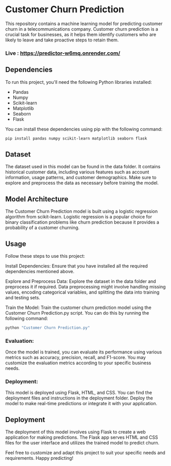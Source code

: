 # Customer Churn Prediction

This repository contains a machine learning model for predicting customer churn in a telecommunications company. Customer churn prediction is a crucial task for businesses, as it helps them identify customers who are likely to leave and take proactive steps to retain them.
### Live : https://predictor-w6mq.onrender.com/
## Dependencies
To run this project, you'll need the following Python libraries installed:

- Pandas
- Numpy
- Scikit-learn
- Matplotlib
- Seaborn
- Flask

You can install these dependencies using pip with the following command:

```bash
pip install pandas numpy scikit-learn matplotlib seaborn flask
```

## Dataset
The dataset used in this model can be found in the data folder. It contains historical customer data, including various features such as account information, usage patterns, and customer demographics. Make sure to explore and preprocess the data as necessary before training the model.

## Model Architecture
The Customer Churn Prediction model is built using a logistic regression algorithm from scikit-learn. Logistic regression is a popular choice for binary classification problems like churn prediction because it provides a probability of a customer churning.

## Usage
Follow these steps to use this project:

Install Dependencies: Ensure that you have installed all the required dependencies mentioned above.

Explore and Preprocess Data: Explore the dataset in the data folder and preprocess it if required. Data preprocessing might involve handling missing values, encoding categorical variables, and splitting the data into training and testing sets.

Train the Model: Train the customer churn prediction model using the Customer Churn Prediction.py script. You can do this by running the following command:

```bash
python "Customer Churn Prediction.py"
```
### Evaluation: 
Once the model is trained, you can evaluate its performance using various metrics such as accuracy, precision, recall, and F1-score. You may customize the evaluation metrics according to your specific business needs.

### Deployment: 
This model is deployed using Flask, HTML, and CSS. You can find the deployment files and instructions in the deployment folder. Deploy the model to make real-time predictions or integrate it with your application.

## Deployment
The deployment of this model involves using Flask to create a web application for making predictions. The Flask app serves HTML and CSS files for the user interface and utilizes the trained model to predict churn. 

Feel free to customize and adapt this project to suit your specific needs and requirements. Happy predicting!
